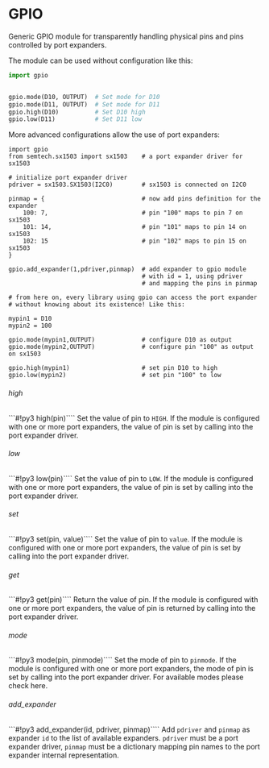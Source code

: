 <!-- module: gpio -->
# GPIO

Generic GPIO module for transparently handling physical pins and pins controlled by port expanders.

The module can be used without configuration like this:

```py
import gpio


gpio.mode(D10, OUTPUT)  # Set mode for D10
gpio.mode(D11, OUTPUT)  # Set mode for D11
gpio.high(D10)          # Set D10 high
gpio.low(D11)           # Set D11 low
```

More advanced configurations allow the use of port expanders:

```
import gpio
from semtech.sx1503 import sx1503    # a port expander driver for sx1503

# initialize port expander driver
pdriver = sx1503.SX1503(I2C0)        # sx1503 is connected on I2C0

pinmap = {                           # now add pins definition for the expander
    100: 7,                          # pin "100" maps to pin 7 on sx1503
    101: 14,                         # pin "101" maps to pin 14 on sx1503
    102: 15                          # pin "102" maps to pin 15 on sx1503
}

gpio.add_expander(1,pdriver,pinmap)  # add expander to gpio module
                                     # with id = 1, using pdriver
                                     # and mapping the pins in pinmap

# from here on, every library using gpio can access the port expander
# without knowing about its existence! Like this:

mypin1 = D10
mypin2 = 100

gpio.mode(mypin1,OUTPUT)             # configure D10 as output
gpio.mode(mypin2,OUTPUT)             # configure pin "100" as output on sx1503

gpio.high(mypin1)                    # set pin D10 to high
gpio.low(mypin2)                     # set pin "100" to low
```

###### high

```#!py3 high(pin)````
Set the value of pin to `HIGH`. If the module is configured with one or more port expanders, the value of
pin is set by calling into the port expander driver.

###### low

```#!py3 low(pin)````
Set the value of pin to `LOW`. If the module is configured with one or more port expanders, the value of
pin is set by calling into the port expander driver.

###### set

```#!py3 set(pin, value)````
Set the value of pin to `value`. If the module is configured with one or more port expanders, the value of
pin is set by calling into the port expander driver.

###### get

```#!py3 get(pin)````
Return the value of pin. If the module is configured with one or more port expanders, the value of
pin is returned by calling into the port expander driver.

###### mode

```#!py3 mode(pin, pinmode)````
Set the mode of pin to `pinmode`. If the module is configured with one or more port expanders, the mode of
pin is set by calling into the port expander driver.
For available modes please check  here.

###### add_expander

```#!py3 add_expander(id, pdriver, pinmap)````
Add `pdriver` and `pinmap` as expander `id` to the list of available expanders.
`pdriver` must be a port expander driver, `pinmap` must be a dictionary mapping pin names
to the port expander internal representation.
<!--stackedit_data:
eyJoaXN0b3J5IjpbMzkwNDI5MzIzXX0=
-->
